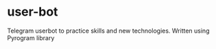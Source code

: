 # user-bot
Telegram userbot to practice skills and new technologies. Written using Pyrogram library
